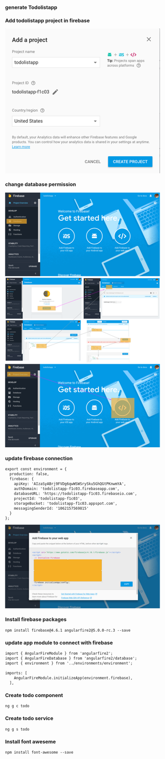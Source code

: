 ### generate Todolistapp

### Add todolistapp project in firebase
![todolistapp](src/assets/notes/firebase-new-project.png)

### change database permission

![change database permission](src/assets/notes/change-firebase-permission.png)
![change database permission](src/assets/notes/change-firebase-permission-1.png)
![change database permission](src/assets/notes/change-firebase-permission-2.png)

### update firebase connection
```
export const environment = {
  production: false,
  firebase: {
    apiKey: 'AIzaSyABrj9FVDg6qwWSWSrySku5GhQGtPKnwmYA',
    authDomain: 'todolistapp-f1c03.firebaseapp.com',
    databaseURL: 'https://todolistapp-f1c03.firebaseio.com',
    projectId: 'todolistapp-f1c03',
    storageBucket: 'todolistapp-f1c03.appspot.com',
    messagingSenderId: '1062157569815'
  }
};
```
![change database permission](src/assets/notes/change-firebase-permission-3.png)

### Install firebase packages
```
npm install firebase@4.6.1 angularfire2@5.0.0-rc.3 --save
```

### update app module to connect with firebase
```
import { AngularFireModule } from 'angularfire2';
import { AngularFireDatabase } from 'angularfire2/database';
import { environment } from '../environments/environment';

imports: [
    AngularFireModule.initializeApp(environment.firebase),
  ],
```

### Create todo component
``` 
ng g c todo
```
### Create todo service
``` 
ng g s todo
```


### Install font aweseme
```
npm install font-awesome --save
```
